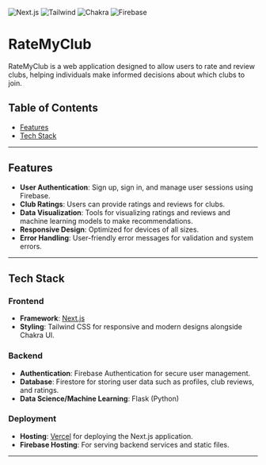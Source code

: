 ![Next.js](https://img.shields.io/badge/next.js-000000?style=for-the-badge&logo=nextdotjs&logoColor=white) ![Tailwind](https://img.shields.io/badge/Tailwind_CSS-black?style=for-the-badge&logo=tailwind-css&logoColor=38B2AC) ![Chakra](https://shields.io/badge/chakra--ui-black?logo=chakraui&style=for-the-badge) ![Firebase](https://img.shields.io/badge/firebase-black?style=for-the-badge&logo=firebase&logoColor=orange)
# RateMyClub
RateMyClub is a web application designed to allow users to rate and review clubs, helping individuals make informed decisions about which clubs to join.

## Table of Contents

- [Features](#features)
- [Tech Stack](#tech-stack)

---

## Features

- **User Authentication**: Sign up, sign in, and manage user sessions using Firebase.
- **Club Ratings**: Users can provide ratings and reviews for clubs.
- **Data Visualization**: Tools for visualizing ratings and reviews and machine learning models to make recommendations.
- **Responsive Design**: Optimized for devices of all sizes.
- **Error Handling**: User-friendly error messages for validation and system errors.

---

## Tech Stack

### Frontend
- **Framework**: [Next.js](https://nextjs.org/)
- **Styling**: Tailwind CSS for responsive and modern designs alongside Chakra UI.

### Backend
- **Authentication**: Firebase Authentication for secure user management.
- **Database**: Firestore for storing user data such as profiles, club reviews, and ratings.
- **Data Science/Machine Learning**: Flask (Python)

### Deployment
- **Hosting**: [Vercel](https://vercel.com/) for deploying the Next.js application.
- **Firebase Hosting**: For serving backend services and static files.
  
---
